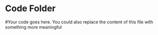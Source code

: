 # Code Folder 

#Your code goes here. You could also replace the content of this file with something more meaningful
